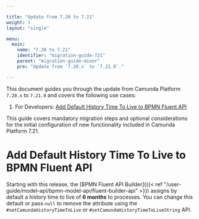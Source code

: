 ```yaml
---

title: "Update from 7.20 to 7.21"
weight: 3
layout: "single"

menu:
  main:
    name: "7.20 to 7.21"
    identifier: "migration-guide-721"
    parent: "migration-guide-minor"
    pre: "Update from `7.20.x` to `7.21.0`."

---
```


This document guides you through the update from Camunda Platform `7.20.x` to `7.21.0` and covers the following use cases:

1. For Developers: [Add Default History Time To Live to BPMN Fluent API](#add-default-history-time-to-live-to-bpmn-fluent-api)

This guide covers mandatory migration steps and optional considerations for the initial configuration of new functionality included in Camunda Platform 7.21.

# Add Default History Time To Live to BPMN Fluent API

Starting with this release, the [BPMN Fluent API Builder]({{< ref "/user-guide/model-api/bpmn-model-api/fluent-builder-api" >}}) assigns by default a history time to live of **6 months** to processes. You can change this default or pass `null` to remove the attribute using the `#setCamundaHistoryTimeToLive` or `#setCamundaHistoryTimeToLiveString` API.